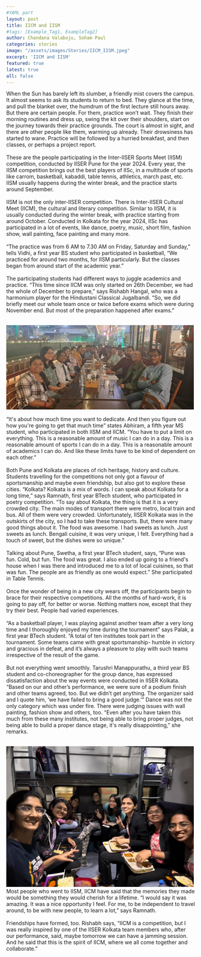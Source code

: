 ```yaml
---
#YAML part
layout: post
title: IICM and IISM
#tags: [Example_Tag1, ExampleTag2]
author: Chandana Valaboju, Soham Paul
categories: stories
image: "/assets/images/Stories/IICM_IISM.jpeg"
excerpt: 'IICM and IISM'
featured: true
latest: true
all: false
---
```


When the Sun has barely left its slumber, a friendly mist covers the campus. It almost seems to ask its students to return to bed. They glance at the time, and pull the blanket over, the humdrum of the first lecture still hours away.
But there are certain people. For them, practice won’t wait. They finish their morning routines and dress up, swing the kit over their shoulders, start on the journey towards their practice grounds. The court is almost in sight, and there are other people like them, warming up already. Their drowsiness has started to wane. Practice will be followed by a hurried breakfast, and then classes, or perhaps a project report. <br><br>
These are the people participating in the Inter-IISER Sports Meet (IISM) competition, conducted by IISER Pune for the year 2024. Every year, the IISM competition brings out the best players of IISc, in a multitude of sports like carrom, basketball, kabaddi, table tennis, athletics, march past, etc. IISM usually happens during the winter break, and the practice starts around September. <br><br>
IISM is not the only inter-IISER competition. There is Inter-IISER Cultural Meet (IICM), the cultural and literary competition. Similar to IISM, it is usually conducted during the winter break, with practice starting from around October. Conducted in Kolkata for the year 2024, IISc has participated in a lot of events, like dance, poetry, music, short film, fashion show, wall painting, face painting and many more.<br><br>
“The practice was from 6 AM to 7.30 AM on Friday, Saturday and Sunday,” tells Vidhi, a first year BS student who participated in basketball, “We practiced for around two months, for IISM particularly. But the classes began from around start of the academic year.”<br><br>
The participating students had different ways to juggle academics and practice. 
“This time since IICM was only started on 26th December, we had the whole of
December to prepare,” says Rishabh Hangal, who was a harmonium player for the Hindustani Classical Jugalbandi. “So, we did briefly meet our whole team once or twice before exams which were during November end. But most of the preparation happened after exams.”<br><br>

<img src="/assets/images/Stories/IICM_IISM1.jpeg" alt="IICM Image 1" width="500">

<br>

“It's about how much time you want to dedicate. And then you figure out how you're going to get that much time” states Abhiram, a fifth year MS student, who participated in both IISM and IICM. “You have to put a limit on everything. This is a reasonable amount of music I can do in a day. This is a reasonable amount of sports I can do in a day. This is a reasonable amount of academics I can do. And like these limits have to be kind of dependent on each other.”<br><br>
Both Pune and Kolkata are places of rich heritage, history and culture. Students travelling for the competitions not only got a flavour of sportsmanship and maybe even friendship, but also got to explore these cities.
“Kolkata? Kolkata is a mix of words. I can speak about Kolkata for a long time,” says Ramnath, first year BTech student, who participated in poetry competition. “To say about Kolkata, the thing is that it is a very crowded city. The main modes of transport there were metro, local train and bus. All of them were very crowded. Unfortunately, IISER Kolkata was in the outskirts of the city, so I had to take these transports. But, there were many good things about it. The food was awesome. I had sweets as lunch. Just sweets as lunch. Bengali cuisine, it was very unique, I felt. Everything had a touch of sweet, but the dishes were so unique.”
<br><br>
Talking about Pune, Swetha, a first year BTech student, says, “Pune was fun. Cold, but fun. The food was great. I also ended up going to a friend's house when I was there and introduced me to a lot of local cuisines, so that was fun. The people are as friendly as one would expect.” She participated in Table Tennis.
<br><br>
Once the wonder of being in a new city wears off, the participants begin to brace for their respective competitions. All the months of hard-work, it is going to pay off, for better or worse. Nothing matters now, except that they try their best. People had varied experiences.
<br><br>
“As a basketball player, I was playing against another team after a very long time and I thoroughly enjoyed my time during the tournament” says Palak, a first year BTech student. “A total of ten institutes took part in the tournament. Some teams came with great sportsmanship- humble in victory and gracious in defeat, and it’s always a pleasure to play with such teams irrespective of the result of the game.
<br><br>
But not everything went smoothly. Tarushri Manappurathu, a third year BS student and co-choreographer for the group dance, has expressed dissatisfaction about the way events were conducted in IISER Kolkata. “Based on our and other’s performance, we were sure of a podium finish and other teams agreed, too. But we didn’t get anything. The organizer said and I quote him, ‘we have failed to bring a good judge.’” Dance was not the only category which was under fire. There were judging issues with wall painting, fashion show and others, too. “Even after you have taken this much from these many institutes, not being able to bring proper judges, not being able to build a proper dance stage, it's really disappointing,” she remarks. 
<br><br>

<img src="/assets/images/Stories/IICM_IISM2.jpeg" alt="IISM Image 2" width="500">

<br>
Most people who went to IISM, IICM have said that the memories they made would be something they would cherish for a lifetime. “I would say it was amazing. It was a nice opportunity I feel. For me, to be independent to travel around, to be with new people, to learn a lot,” says Ramnath.
<br><br>
Friendships have formed, too. Rishabh says, “IICM is a competition, but I was really inspired
by one of the IISER Kolkata team members who, after our performance, said, maybe tomorrow we can have a jamming session. And he said that this is the spirit of IICM, where we all come together and collaborate.”


